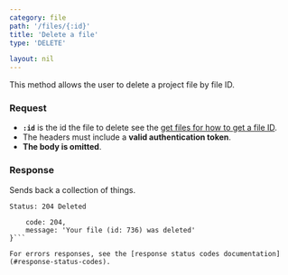 ```yaml
---
category: file
path: '/files/{:id}'
title: 'Delete a file'
type: 'DELETE'

layout: nil
---
```


This method allows the user to delete a project file by file ID.

### Request

* **`:id`** is the id the file to delete see the [get files for how to get a file ID](#/files-get).
* The headers must include a **valid authentication token**.
* **The body is omitted**.

### Response

Sends back a collection of things.

```Status: 204 Deleted```
```{
    code: 204,
    message: 'Your file (id: 736) was deleted'
}```

For errors responses, see the [response status codes documentation](#response-status-codes).